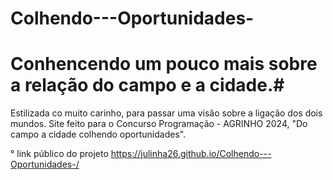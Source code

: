 # Colhendo---Oportunidades-
# Conhencendo um pouco mais sobre a relação do campo e a cidade.#
Estilizada co muito carinho, para passar uma visão sobre a ligação dos dois mundos.
Site feito para o Concurso Programação - AGRINHO 2024, "Do campo a cidade colhendo oportunidades".

 ° link público do projeto  https://julinha26.github.io/Colhendo---Oportunidades-/

